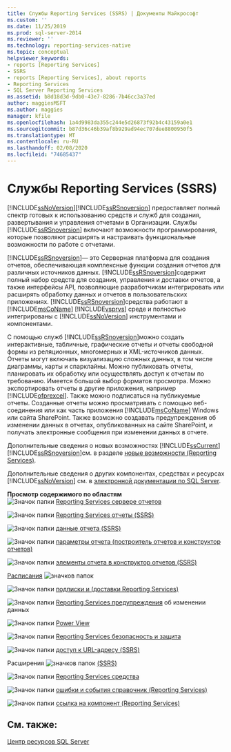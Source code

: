 ```yaml
---
title: Службы Reporting Services (SSRS) | Документы Майкрософт
ms.custom: ''
ms.date: 11/25/2019
ms.prod: sql-server-2014
ms.reviewer: ''
ms.technology: reporting-services-native
ms.topic: conceptual
helpviewer_keywords:
- reports [Reporting Services]
- SSRS
- reports [Reporting Services], about reports
- Reporting Services
- SQL Server Reporting Services
ms.assetid: b8d18d3d-9db0-43e7-8286-7b46cc3a37ed
author: maggiesMSFT
ms.author: maggies
manager: kfile
ms.openlocfilehash: 1a4d9983da355c244e5d26873f92b4c43159a0e1
ms.sourcegitcommit: b87d36c46b39af8b929ad94ec707dee8800950f5
ms.translationtype: MT
ms.contentlocale: ru-RU
ms.lasthandoff: 02/08/2020
ms.locfileid: "74685437"
---
```

# <a name="reporting-services-ssrs"></a>Cлужбы Reporting Services (SSRS)
  [!INCLUDE[ssNoVersion](../includes/ssnoversion-md.md)][!INCLUDE[ssRSnoversion](../includes/ssrsnoversion-md.md)] предоставляет полный спектр готовых к использованию средств и служб для создания, развертывания и управления отчетами в Организации. Службы [!INCLUDE[ssRSnoversion](../includes/ssrsnoversion-md.md)] включают возможности программирования, которые позволяют расширять и настраивать функциональные возможности по работе с отчетами.  
  
 [!INCLUDE[ssRSnoversion](../includes/ssrsnoversion-md.md)]— это Серверная платформа для создания отчетов, обеспечивающая комплексные функции создания отчетов для различных источников данных. [!INCLUDE[ssRSnoversion](../includes/ssrsnoversion-md.md)]содержит полный набор средств для создания, управления и доставки отчетов, а также интерфейсы API, позволяющие разработчикам интегрировать или расширять обработку данных и отчетов в пользовательских приложениях. [!INCLUDE[ssRSnoversion](../includes/ssrsnoversion-md.md)]средства работают в [!INCLUDE[msCoName](../includes/msconame-md.md)] [!INCLUDE[vsprvs](../includes/vsprvs-md.md)] среде и полностью интегрированы с [!INCLUDE[ssNoVersion](../includes/ssnoversion-md.md)] инструментами и компонентами.  
  
 С помощью служб [!INCLUDE[ssRSnoversion](../includes/ssrsnoversion-md.md)]можно создать интерактивные, табличные, графические отчеты и отчеты свободной формы из реляционных, многомерных и XML-источников данных. Отчеты могут включать визуализацию сложных данных, в том числе диаграммы, карты и спарклайны. Можно публиковать отчеты, планировать их обработку или осуществлять доступ к отчетам по требованию. Имеется большой выбор форматов просмотра. Можно экспортировать отчеты в другие приложения, например [!INCLUDE[ofprexcel](../includes/ofprexcel-md.md)]. Также можно подписаться на публикуемые отчеты. Созданные отчеты можно просматривать с помощью веб-соединения или как часть приложения [!INCLUDE[msCoName](../includes/msconame-md.md)] Windows или сайта SharePoint. Также возможно создавать предупреждения об изменении данных в отчетах, опубликованных на сайте SharePoint, и получать электронные сообщения при изменении данных в отчете.  
  
 Дополнительные сведения о новых возможностях [!INCLUDE[ssCurrent](../includes/sscurrent-md.md)] [!INCLUDE[ssRSnoversion](../includes/ssrsnoversion-md.md)]см. в разделе [новые возможности &#40;Reporting Services&#41;](../../2014/reporting-services/what-s-new-reporting-services.md).  
  
 Дополнительные сведения о других компонентах, средствах и ресурсах [!INCLUDE[ssNoVersion](../includes/ssnoversion-md.md)] см. в [электронной документации по SQL Server](../2014-toc/index.yml).  
  
 **Просмотр содержимого по областям**  
 ![Значок папки](media/hlp-16folder.gif "Значок папки") [Reporting Services сервере отчетов](../../2014/reporting-services/reporting-services-report-server.md)  
  
 ![Значок папки](media/hlp-16folder.gif "Значок папки") [Reporting Services отчеты &#40;SSRS&#41;](reports/reporting-services-reports-ssrs.md)  
  
 ![Значок папки](media/hlp-16folder.gif "Значок папки") [данные отчета &#40;SSRS&#41;](report-data/report-data-ssrs.md)  
  
 ![Значок папки](media/hlp-16folder.gif "Значок папки") [параметры отчета &#40;построитель отчетов и конструктор отчетов&#41;](report-design/report-parameters-report-builder-and-report-designer.md)  
  
 ![Значок папки](media/hlp-16folder.gif "Значок папки") [элементы отчета в конструктор отчетов &#40;SSRS&#41;](report-design/report-parts-in-report-designer-ssrs.md)  
  
 [Расписания](subscriptions/schedules.md) ![значков папок](media/hlp-16folder.gif "Значок папки")  
  
 ![Значок папки](media/hlp-16folder.gif "Значок папки") [подписки и &#40;доставки Reporting Services&#41;](subscriptions/subscriptions-and-delivery-reporting-services.md)  
  
 ![Значок папки](media/hlp-16folder.gif "Значок папки") [Reporting Services предупреждения](../ssms/agent/alerts.md) об изменении данных  
  
 ![Значок папки](media/hlp-16folder.gif "Значок папки") [Power View](https://office.microsoft.com/excel-help/power-view-explore-visualize-and-present-your-data-HA102835634.aspx)  
  
 ![Значок папки](media/hlp-16folder.gif "Значок папки") [Reporting Services безопасность и защита](security/reporting-services-security-and-protection.md)  
  
 ![Значок папки](media/hlp-16folder.gif "Значок папки") [доступ к URL-адресу &#40;SSRS&#41;](url-access-ssrs.md)  
  
 Расширения ![значков папок](media/hlp-16folder.gif "Значок папки") [&#40;SSRS&#41;](extensions-ssrs.md)  
  
 ![Значок папки](media/hlp-16folder.gif "Значок папки") [Reporting Services средства](tools/reporting-services-tools.md)  
  
 ![Значок папки](media/hlp-16folder.gif "Значок папки") [ошибки и события справочник &#40;Reporting Services&#41;](troubleshooting/errors-and-events-reference-reporting-services.md)  
  
 ![Значок папки](media/hlp-16folder.gif "Значок папки") [ссылка на компонент &#40;Reporting Services&#41;](feature-reference-reporting-services.md)  
  
## <a name="see-also"></a>См. также:  
 [Центр ресурсов SQL Server](https://go.microsoft.com/fwlink/?linkID=219676)  
  
  
